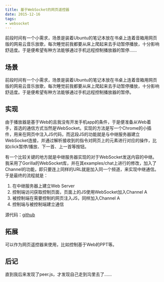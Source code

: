 ```yaml
---
title: 基于WebSocket的网页遥控器
date: 2015-12-16
tags:
- websocket
---
```


前段时间有一个小需求，场景是装着Ubuntu的笔记本放在书桌上连着音箱用网页版的网易云音乐放歌，每次睡觉前我都要从床上爬起来去手动暂停播放，十分影响舒适度。于是便希望有种方法能够通过手机远程控制播放器的暂停……

<!-- more -->

## 场景 ##

前段时间有一个小需求，场景是装着Ubuntu的笔记本放在书桌上连着音箱用网页版的网易云音乐放歌，每次睡觉前我都要从床上爬起来去手动暂停播放，十分影响舒适度。于是便希望有种方法能够通过手机远程控制播放器的暂停。

## 实现 ##

由于播放器是基于Web的且我没有开发手机app的条件，于是便准备从Web着手，首选的通信方式当然是WebSocket。实现的方法是写一个Chrome的小插件，用来在网页中注入JS代码，而这段JS的功能就是与中继服务器建立WebSocket连接，并通过解析接收到的指令对网页上的元素进行对应的操作，比如click暂停/播放、下一首、上一首等按钮。

有一个比较关键的地方就是中继服务器实现的对于WebSocket发送内容的中继。我采用了Gorilla的WebSocket库，并在其examples/chat上进行的修改，加入了Channel的功能，即只要连上同样的URL就是加入同一个频道，来实现中继通信。
于是最终的流程就是：
1.  在中继服务器上建立Web Server
1.  控制端访问获取控制页面，页面上的JS使用WebSocket加入Channel A
1.  被控制端在需要控制的网页注入JS，同样加入Channel A
1.  控制端与被控制端建立通信

源代码：[github](https://github.com/prikevs/WSChannel)

## 拓展 ##

可以作为网页遥控器来使用，比如控制基于Web的PPT等。

## 后记 ##

直到我后来发现了peer.js，才发现自己走到沟里去了……

